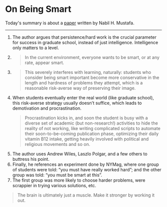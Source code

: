# On Being Smart


Today's summary is about a  [paper](https://kam.mff.cuni.cz/~matousek/mustafa-onbeingsmart.pdf)  written by Nabil H. Mustafa.
 
-----

1. The author argues that persistence/hard work is the crucial parameter for success in graduate school, instead of just intelligence. Intelligence only matters to a level.
2. > In the current environment, everyone wants to be smart, or at any rate, appear smart.
3. > This severely interferes with learning, naturally: students who consider being smart important become more conservative in the length and hardness of problems they attempt, which is a reasonable risk-averse way of preserving their image.
4. When students eventually enter the real world (like graduate school), this risk-averse strategy usually doesn’t suffice, which leads to demotivation and procrastination.
    > Procrastination kicks in, and soon the student is busy with a diverse set of academic (but non-research!) activities to hide the reality of not working, like writing complicated scripts to automate their soon-to-be-coming publication phase, optimizing their daily vitamin B12 intake, getting heavily involved with political and religious movements and so on.
6. The author uses Andrew Wiles, Laszlo Polgar, and a few others to buttress his point.
7. Finally, he references an experiment done by NYMag, where one group of students were told: “you must have really worked hard”; and the other group was told: “you must be smart at this”.
8. The first group was more likely to choose harder problems, were scrappier in trying various solutions, etc.

> The brain is ultimately just a muscle. Make it stronger by working it out.